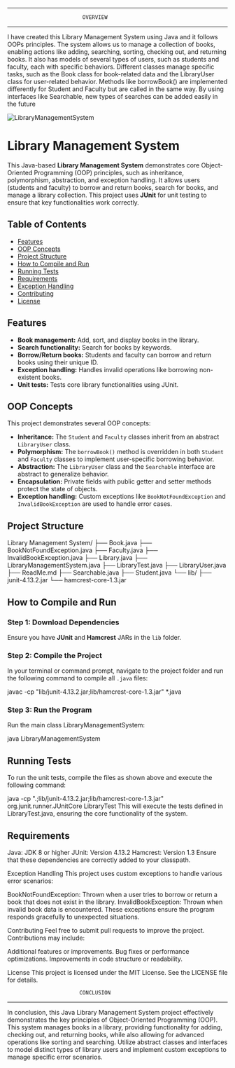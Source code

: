 ************************************************************************* 
                            OVERVIEW
*************************************************************************
I have created this Library Management System using Java and it follows OOPs principles.
The system allows us to manage a collection of books, enabling actions like adding, 
searching, sorting, checking out, and returning books. It also has models of several types
of users, such as students and faculty, each with specific behaviors. Different classes 
manage specific tasks, such as the Book class for book-related data and the LibraryUser 
class for user-related behavior. Methods like borrowBook() are implemented differently 
for Student and Faculty but are called in the same way. By using interfaces like Searchable, 
new types of searches can be added easily in the future

![LibraryManagementSystem](https://github.com/user-attachments/assets/703bdbeb-6505-4f73-9d2f-cb8984276e76)

# Library Management System

This Java-based **Library Management System** demonstrates core Object-Oriented Programming (OOP) principles, such as inheritance, polymorphism, abstraction, and exception handling. It allows users (students and faculty) to borrow and return books, search for books, and manage a library collection. This project uses **JUnit** for unit testing to ensure that key functionalities work correctly.

## Table of Contents
- [Features](#features)
- [OOP Concepts](#oop-concepts)
- [Project Structure](#project-structure)
- [How to Compile and Run](#how-to-compile-and-run)
- [Running Tests](#running-tests)
- [Requirements](#requirements)
- [Exception Handling](#exception-handling)
- [Contributing](#contributing)
- [License](#license)

## Features

- **Book management:** Add, sort, and display books in the library.
- **Search functionality:** Search for books by keywords.
- **Borrow/Return books:** Students and faculty can borrow and return books using their unique ID.
- **Exception handling:** Handles invalid operations like borrowing non-existent books.
- **Unit tests:** Tests core library functionalities using JUnit.

## OOP Concepts

This project demonstrates several OOP concepts:

- **Inheritance:** The `Student` and `Faculty` classes inherit from an abstract `LibraryUser` class.
- **Polymorphism:** The `borrowBook()` method is overridden in both `Student` and `Faculty` classes to implement user-specific borrowing behavior.
- **Abstraction:** The `LibraryUser` class and the `Searchable` interface are abstract to generalize behavior.
- **Encapsulation:** Private fields with public getter and setter methods protect the state of objects.
- **Exception handling:** Custom exceptions like `BookNotFoundException` and `InvalidBookException` are used to handle error cases.

## Project Structure

Library Management System/
├── Book.java
├── BookNotFoundException.java
├── Faculty.java
├── InvalidBookException.java
├── Library.java
├── LibraryManagementSystem.java
├── LibraryTest.java
├── LibraryUser.java
├── ReadMe.md
├── Searchable.java
├── Student.java
└── lib/
    ├── junit-4.13.2.jar
    └── hamcrest-core-1.3.jar


## How to Compile and Run

### Step 1: Download Dependencies
Ensure you have **JUnit** and **Hamcrest** JARs in the `lib` folder.

### Step 2: Compile the Project

In your terminal or command prompt, navigate to the project folder and run the following command to compile all `.java` files:

javac -cp "lib/junit-4.13.2.jar;lib/hamcrest-core-1.3.jar" *.java
### Step 3: Run the Program
Run the main class LibraryManagementSystem:

java LibraryManagementSystem

## Running Tests
To run the unit tests, compile the files as shown above and execute the following command:

java -cp ".;lib/junit-4.13.2.jar;lib/hamcrest-core-1.3.jar" org.junit.runner.JUnitCore LibraryTest
This will execute the tests defined in LibraryTest.java, ensuring the core functionality of the system.

## Requirements
Java: JDK 8 or higher
JUnit: Version 4.13.2
Hamcrest: Version 1.3
Ensure that these dependencies are correctly added to your classpath.

Exception Handling
This project uses custom exceptions to handle various error scenarios:

BookNotFoundException: Thrown when a user tries to borrow or return a book that does not exist in the library.
InvalidBookException: Thrown when invalid book data is encountered.
These exceptions ensure the program responds gracefully to unexpected situations.

Contributing
Feel free to submit pull requests to improve the project. Contributions may include:

Additional features or improvements.
Bug fixes or performance optimizations.
Improvements in code structure or readability.

License
This project is licensed under the MIT License. See the LICENSE file for details.


                           CONCLUSION
*************************************************************************
In conclusion, this Java Library Management System project effectively demonstrates the 
key principles of Object-Oriented Programming (OOP). This system manages books in a 
library, providing functionality for adding, checking out, and returning books, while also 
allowing for advanced operations like sorting and searching. Utilize abstract classes and 
interfaces to model distinct types of library users and implement custom exceptions to 
manage specific error scenarios.
